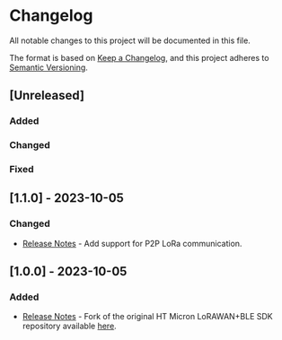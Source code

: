 # Changelog

All notable changes to this project will be documented in this file.

The format is based on [Keep a Changelog](https://keepachangelog.com/en/1.0.0/),
and this project adheres to [Semantic Versioning](https://semver.org/spec/v2.0.0.html).

## [Unreleased]

### Added

### Changed

### Fixed

## [1.1.0] - 2023-10-05

### Changed

- [Release Notes](/Docs/release-notes.md) - Add support for P2P LoRa communication.

## [1.0.0] - 2023-10-05

### Added

- [Release Notes](/Docs/release-notes.md) - Fork of the original HT Micron LoRAWAN+BLE SDK repository available [here](https://github.com/htmicron/htlrbl32l).
